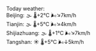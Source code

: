 Today weather:  
Beijing: 🌫  🌡️+2°C 🌬️↘7km/h  
Tianjin: 🌫  🌡️+5°C 🌬️↘4km/h  
Shijiazhuang: 🌫  🌡️+1°C 🌬️↘7km/h  
Tangshan: ☀️ 🌡️+5°C 🌬️↓5km/h  
